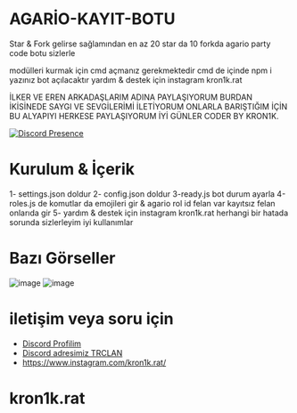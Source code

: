 # AGARİO-KAYIT-BOTU
Star & Fork gelirse sağlamından en az 20 star da 10 forkda agario party code botu sizlerle

modülleri kurmak için cmd açmanız gerekmektedir cmd de içinde npm i yazınız bot açılacaktır yardım & destek için instagram kron1k.rat

İLKER VE EREN ARKADAŞLARIM ADINA PAYLAŞIYORUM BURDAN İKİSİNEDE SAYGI VE SEVGİLERİMİ İLETİYORUM ONLARLA BARIŞTIĞIM İÇİN BU ALYAPIYI HERKESE PAYLAŞIYORUM İYİ GÜNLER CODER BY KRON1K.  

[![Discord Presence](https://lanyard.cnrad.dev/api/1108498175653859358)](https://discord.com/users/1108498175653859358)

  
 # Kurulum & İçerik 
1- settings.json doldur
2- config.json doldur
3-ready.js bot durum ayarla
4-roles.js de komutlar da emojileri gir & agario rol id felan var kayıtsız felan onlarıda gir
5- yardım & destek için instagram kron1k.rat herhangi bir hatada sorunda sizlerleyim iyi kullanımlar 

  

 # Bazı Görseller  

![image](https://github.com/WEDALARISEWMEM/agario_register_bot/assets/97955568/2e01d23b-f425-4b29-95fd-08df3c2594e3)
![image](https://github.com/WEDALARISEWMEM/agario_register_bot/assets/97955568/65159b7c-4e5a-46e6-85a3-e34416c94afd)


 # iletişim veya soru için

 - [Discord Profilim](https://discord.com/users/1108498175653859358)
 - [Discord adresimiz TRCLAN](https://discord.gg/trclan)
- https://www.instagram.com/kron1k.rat/
 # kron1k.rat
